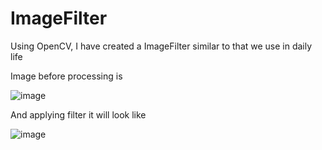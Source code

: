 # ImageFilter

Using OpenCV, I have created a ImageFilter similar to that we use in daily life

Image before processing is

![image](https://user-images.githubusercontent.com/68094813/109801996-3e9d0e80-7c45-11eb-918f-f3dba5febe17.png)

And applying filter it will look like

![image](https://user-images.githubusercontent.com/68094813/109803533-2af2a780-7c47-11eb-9d57-432487856349.png)

